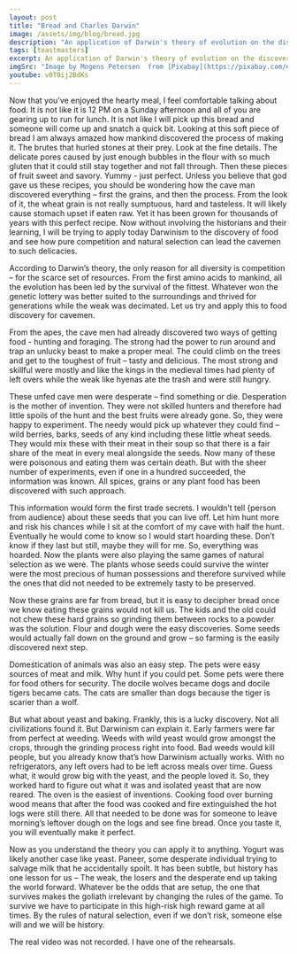 ```yaml
---
layout: post
title: "Bread and Charles Darwin"
image: /assets/img/blog/bread.jpg
description: "An application of Darwin's theory of evolution on the discovery of bread by mankind - from cavemen to farmers"
tags: [toastmasters]
excerpt: An application of Darwin's theory of evolution on the discovery of bread by mankind - from cavemen to farmers
imgSrc: "Image by Mogens Petersen  from [Pixabay](https://pixabay.com/en/bread-baker-craft-food-oven-1643951/)"
youtube: v0T0ij2BdKs
---
```

Now that you’ve enjoyed the hearty meal, I feel comfortable talking about food. It is not like it is 12 PM on a Sunday afternoon and all of you are gearing up to run for lunch. It is not like I will pick up this bread and someone will come up and snatch a quick bit. Looking at this soft piece of bread I am always amazed how mankind discovered the process of making it. The brutes that hurled stones at their prey. Look at the fine details. The delicate pores caused by just enough bubbles in the flour with so much gluten that it could still stay together and not fall through. Then these pieces of fruit sweet and savory. Yummy - just perfect. Unless you believe that god gave us these recipes, you should be wondering how the cave man discovered everything – first the grains, and then the process. From the look of it, the wheat grain is not really sumptuous, hard and tasteless. It will likely cause stomach upset if eaten raw. Yet it has been grown for thousands of years with this perfect recipe. Now without involving the historians and their learning, I will be trying to apply today Darwinism to the discovery of food and see how pure competition and natural selection can lead the cavemen to such delicacies.

According to Darwin’s theory, the only reason for all diversity is competition – for the scarce set of resources. From the first amino acids to mankind, all the evolution has been led by the survival of the fittest. Whatever won the genetic lottery was better suited to the surroundings and thrived for generations while the weak was decimated. Let us try and apply this to food discovery for cavemen.

From the apes, the cave men had already discovered two ways of getting food - hunting and foraging. The strong had the power to run around and trap an unlucky beast to make a proper meal. The could climb on the trees and get to the toughest of fruit – tasty and delicious. The most strong and skillful were mostly and like the kings in the medieval times had plenty of left overs while the weak like hyenas ate the trash and were still hungry.

These unfed cave men were desperate – find something or die. Desperation is the mother of invention. They were not skilled hunters and therefore had little spoils of the hunt and the best fruits were already gone. So, they were happy to experiment. The needy would pick up whatever they could find – wild berries, barks, seeds of any kind including these little wheat seeds. They would mix these with their meat in their soup so that there is a fair share of the meat in every meal alongside the seeds. Now many of these were poisonous and eating them was certain death. But with the sheer number of experiments, even if one in a hundred succeeded, the information was known. All spices, grains or any plant food has been discovered with such approach.

This information would form the first trade secrets. I wouldn’t tell {person from audience} about these seeds that you can live off. Let him hunt more and risk his chances while I sit at the comfort of my cave with half the hunt. Eventually he would come to know so I would start hoarding these. Don’t know if they last but still, maybe they will for me. So, everything was hoarded. Now the plants were also playing the same games of natural selection as we were. The plants whose seeds could survive the winter were the most precious of human possessions and therefore survived while the ones that did not needed to be extremely tasty to be preserved.

Now these grains are far from bread, but it is easy to decipher bread once we know eating these grains would not kill us. The kids and the old could not chew these hard grains so grinding them between rocks to a powder was the solution. Flour and dough were the easy discoveries. Some seeds would actually fall down on the ground and grow – so farming is the easily discovered next step.

Domestication of animals was also an easy step. The pets were easy sources of meat and milk. Why hunt if you could pet. Some pets were there for food others for security. The docile wolves became dogs and docile tigers became cats. The cats are smaller than dogs because the tiger is scarier than a wolf.

But what about yeast and baking. Frankly, this is a lucky discovery. Not all civilizations found it. But Darwinism can explain it. Early farmers were far from perfect at weeding. Weeds with wild yeast would grow amongst the crops, through the grinding process right into food. Bad weeds would kill people, but you already know that’s how Darwinism actually works. With no refrigerators, any left overs had to be left across meals over time. Guess what, it would grow big with the yeast, and the people loved it. So, they worked hard to figure out what it was and isolated yeast that are now reared. The oven is the easiest of inventions. Cooking food over burning wood means that after the food was cooked and fire extinguished the hot logs were still there. All that needed to be done was for someone to leave morning’s leftover dough on the logs and see fine bread. Once you taste it, you will eventually make it perfect.

Now as you understand the theory you can apply it to anything. Yogurt was likely another case like yeast. Paneer, some desperate individual trying to salvage milk that he accidentally spoilt. It has been subtle, but history has one lesson for us – The weak, the losers and the desperate end up taking the world forward. Whatever be the odds that are setup, the one that survives makes the goliath irrelevant by changing the rules of the game. To survive we have to participate in this high-risk high reward game at all times. By the rules of natural selection, even if we don’t risk, someone else will and we will be history.

The real video was not recorded. I have one of the rehearsals.
